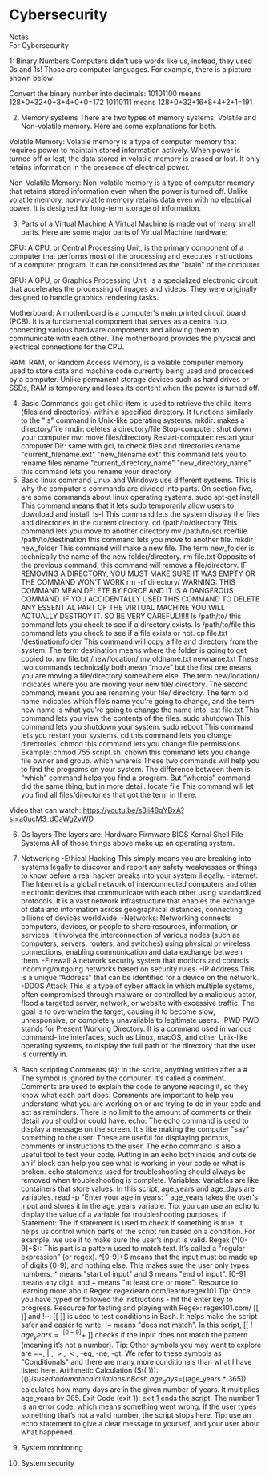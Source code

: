 # Cybersecurity
Notes      
For Cybersecurity

1: Binary Numbers
Computers didn’t use words like us, instead, they used 0s and 1s! Those are computer languages. For example, there is a picture shown below: 

Convert the binary number into decimals:
10101100     means 128+0+32+0+8+4+0+0=172
10110111      means 128+0+32+16+8+4+2+1=191

2. Memory systems
There are two types of memory systems: Volatile and Non-volatile memory. Here are some explanations for both.

Volatile Memory: Volatile memory is a type of computer memory that requires power to maintain stored information actively. When 
power is turned off or lost, the data stored in volatile memory is erased or lost. It only retains information in the presence of electrical power.

Non-Volatile Memory: Non-volatile memory is a type of computer memory that retains stored information even when the power is turned off. 
Unlike volatile memory, non-volatile memory retains data even with no electrical power. It is designed for long-term storage of information.

3. Parts of a Virtual Machine
A Virtual Machine is made out of many small parts. Here are some major parts of Virtual Machine hardware:

CPU: A CPU, or Central Processing Unit, is the primary component of a computer that performs most 
of the processing and executes instructions of a computer program. It can be considered as the "brain" of the computer.

GPU: A GPU, or Graphics Processing Unit, is a specialized electronic circuit that accelerates the processing of images and videos. 
They were originally designed to handle graphics rendering tasks.

Motherboard: A motherboard is a computer's main printed circuit board (PCB). It is a fundamental component that 
serves as a central hub, connecting various hardware components and allowing them to communicate with each other. The motherboard 
provides the physical and electrical connections for the CPU.

RAM: RAM, or Random Access Memory, is a volatile computer memory used to store data and machine code currently being 
used and processed by a computer. Unlike permanent storage devices such as hard drives or SSDs, RAM is temporary and 
loses its content when the power is turned off.

4. Basic Commands
gci: get child-item is used to retrieve the child items (files and directories) within a specified directory. It functions 
similarly to the "ls" command in Unix-like operating systems.
mkdir: makes a directory/file 
rmdir: deletes a directory/file
Stop-computer: shut down your computer
mv: move files/directory
Restart-computer: restart your computer
Dir: same with gci, to check files and directories
rename "current_filename.ext" "new_filename.ext" this command lets you to rename files 
rename "current_directory_name" "new_directory_name" this command lets you rename your directory
5. Basic linux command
Linux and Windows use different systems. This is why the computer's commands are divided into parts. On section five, 
are some commands about linux operating systems.
sudo apt-get install This command means that it lets sudo temporarily allow users to download and install.
ls-I This command lets the system display the files and directories in the current directory. 
cd /path/to/directory This command lets you move to another directory
mv /path/to/source/file /path/to/destination this command lets you move to another file. 
mkdir new_folder This command will make a new file. The term new_folder is technically the name of the new folder/directory.
rm file.txt Opposite of the previous command, this command will remove a file/directory. IF REMOVING A DIRECTORY, YOU MUST MAKE SURE
IT WAS EMPTY OR THE COMMAND WON’T WORK
rm -rf directory/ WARNING: THIS COMMAND MEAN DELETE BY FORCE AND IT IS A DANGEROUS COMMAND. IF YOU ACCIDENTALLY USED THIS COMMAND TO 
DELETE ANY ESSENTIAL PART OF THE VIRTUAL MACHINE YOU WILL ACTUALLY DESTROY IT. SO BE VERY CAREFUL!!!!!
ls /path/to/ this command lets you check to see if a directory exists. 
ls /path/to/file this command lets you check to see if a file exists or not.
cp file.txt /destination/folder This command will copy a file and directory from the system. The term destination
means where the folder is going to get copied to.
mv file.txt /new/location/
mv oldname.txt newname.txt
These two commands technically both mean “move” but the first one means you are moving a file/directory 
somewhere else. The term new/location/  indicates where you are moving your new file/ directory.
The second command, means you are renaming your file/ directory. The term old name indicates which 
file’s name you’re going to change, and the term new name is what you're going to change the name into.
cat file.txt This command lets you view the contents of the files.
sudo shutdown This command lets you shutdown your system.
sudo reboot This command lets you restart your systems.
cd this command lets you change directories.
chmod this command lets you change file permissions.
Example: chmod 755 script.sh.
chown this command lets you change file owner and group.
which
whereis 
These two commands will help you to find the programs on your system. The difference between them is “which” 
command helps you find a program.
But “whereis” command did the same thing, but in more detail.
locate file This command will let you find all files/directories that got the term in there.

Video that can watch: https://youtu.be/s3ii48qYBxA?si=a0ucM3_dCaWg2vWD

6. Os layers
The layers are: 
Hardware
Firmware
BIOS
Kernal
Shell
File Systems
All of those things above make up an operating system.

7. Networking
-Ethical Hacking This simply means you are breaking into systems legally to discover and report any safety weaknesses 
or things to know before a real hacker breaks into your system illegally. 
-Internet: The Internet is a global network of interconnected computers and other electronic 
devices that communicate with each other using standardized protocols. It is a vast network infrastructure 
that enables the exchange of data and information across geographical distances, connecting billions of devices worldwide.
-Networks: Networking connects computers, devices, or people to share resources, information, or services.
It involves the interconnection of various nodes (such as computers, servers, routers, and switches) using physical or wireless
connections, enabling communication and data exchange between them.
-Firewall A network security system that monitors and controls incoming/outgoing networks based on security rules.
-IP Address This is a unique “Address” that can be identified for a device on the network.
-DDOS Attack This is a type of cyber attack in which multiple systems, often compromised through malware or controlled by a 
malicious actor, flood a targeted server, network, or website with excessive traffic. The goal is to overwhelm the target, 
causing it to become slow, unresponsive, or completely unavailable to legitimate users.
-PWD PWD stands for Present Working Directory. It is a command used in various command-line interfaces, such as Linux, macOS, and other 
Unix-like operating systems, to display the full path of the directory that the user is currently in. 
8. Bash scripting
Comments (#):
In the script, anything written after a # The symbol is ignored by the computer. It’s called a comment. 
Comments are used to explain the code to anyone reading it, so they know what each part does. 
Comments are important to help you understand what you are working on or are trying to do in your code and act as reminders. 
There is no limit to the amount of comments or their detail you should or could have.
echo:
The echo command is used to display a message on the screen. It's like making the computer "say" something to the user. These are 
useful for displaying prompts, comments or instructions to the user.
The echo command is also a useful tool to test your code. Putting in an echo both inside and outside an if block can help you see 
what is working in your code or what is broken. echo statements used for troubleshooting should always be removed
when troubleshooting is complete.
Variables:
Variables are like containers that store values. In this script, age_years and age_days are variables.
read -p "Enter your age in years: " age_years takes the user's input and stores it in the age_years variable.
Tip: you can use an echo to display the value of a variable for troubleshooting purposes.
if Statement:
The if statement is used to check if something is true. It helps us control which parts of the script run based on a condition.
For example, we use if to make sure the user’s input is valid.
Regex (^[0-9]+$):
This part is a pattern used to match text. It’s called a "regular expression" (or regex).
^[0-9]+$ means that the input must be made up of digits (0-9), and nothing else. This makes sure the user only types numbers.
^ means "start of input" and $ means "end of input". [0-9] means any digit, and + means "at least one or more".
Resource to learning more about Regex: regexlearn.com/learn/regex101
Tip: Once you have typed or followed the instructions - hit the enter key to progress.
Resource for testing and playing with Regex: regex101.com/
[[ ]] and !~:
[[ ]] is used to test conditions in Bash. It helps make the script safer and easier to write.
!~ means "does not match". In this script, [[ ! $age_years =~ ^[0-9]+$ ]] checks if the input does not match the pattern
 (meaning it’s not a number).
Tip: Other symbols you may want to explore are ==, |&nbsp;, &nbsp;&gt;&nbsp;, &nbsp;&lt;&nbsp;, -eq, -ne, -gt.
We refer to these symbols as "Conditionals" and there are many more conditionals than what I have listed here.
 Arithmetic Calculation ($(( ))):
$(( )) is used to do math calculations in Bash.
age_days=$((age_years * 365)) calculates how many days are in the given number of years. It multiplies age_years by 365.
Exit Code (exit 1):
exit 1 ends the script. The number 1 is an error code, which means something went wrong.
If the user types something that’s not a valid number, the script stops here.
Tip: use an echo statement to give a clear message to yourself, and your user about what happened.

9. System monitoring
10. System security

